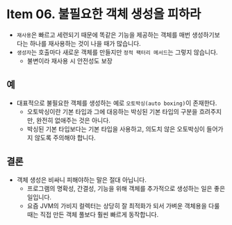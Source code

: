 # Item 06. 불필요한 객체 생성을 피하라

- `재사용`은 빠르고 세련되기 때문에 똑같은 기능을 제공하는 객체를 매번 생성하기보다는 하나를 재사용하는 것이 나을 때가 많습니다.
- `생성자`는 호출마다 새로운 객체를 만들지만 `정적 팩터리 메서드`는 그렇지 않습니다.
  - 불변이라 재사용 시 안전성도 보장

## 예

- 대표적으로 불필요한 객체를 생성하는 예로 `오토박싱(auto boxing)`이 존재한다.
  - 오토박싱이란 기본 타입과 그에 대응하는 박싱된 기본 타입의 구분을 흐려주지만, 완전히 없애주는 것은 아니다.
  - 박싱된 기본 타입보다는 기본 타입을 사용하고, 의도치 않은 오토박싱이 들어가지 않도록 주의해야 합니다.

## 결론

- 객체 생성은 비싸니 피해야하는 말은 절대 아닙니다.
  - 프로그램의 명확성, 간결성, 기능을 위해 객체를 추가적으로 생성하는 일은 좋은 일입니다.
  - 요즘 JVM의 가비지 컬렉터는 상당히 잘 최적화가 되서 가벼운 객체용을 다룰 때는 직접 만든 객체 풀보다 훨씬 빠르게 동작합니다.